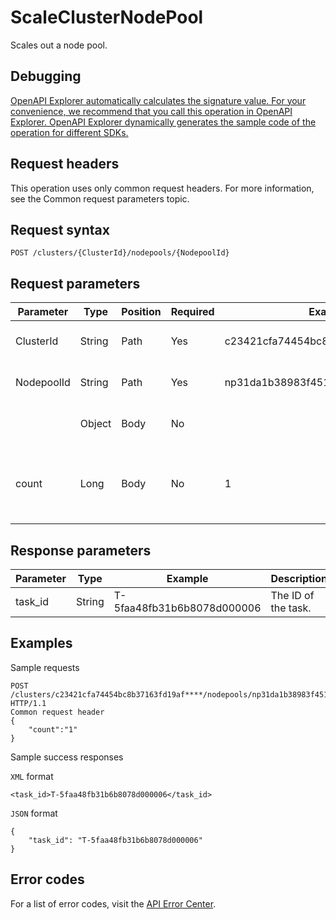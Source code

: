 # ScaleClusterNodePool

Scales out a node pool.

## Debugging

[OpenAPI Explorer automatically calculates the signature value. For your convenience, we recommend that you call this operation in OpenAPI Explorer. OpenAPI Explorer dynamically generates the sample code of the operation for different SDKs.](https://api.aliyun.com/#product=CS&api=ScaleClusterNodePool&type=ROA&version=2015-12-15)

## Request headers

This operation uses only common request headers. For more information, see the Common request parameters topic.

## Request syntax

```
POST /clusters/{ClusterId}/nodepools/{NodepoolId} 
```

## Request parameters

|Parameter|Type|Position|Required|Example|Description|
|---------|----|--------|--------|-------|-----------|
|ClusterId|String|Path|Yes|c23421cfa74454bc8b37163fd19af\*\*\*\*|The ID of the ACK cluster. |
|NodepoolId|String|Path|Yes|np31da1b38983f4511b490fc62108a\*\*\*\*|The ID of the node pool. |
| |Object|Body|No| |The request body. |
|count|Long|Body|No|1|The number of nodes to be added to the node pool. |

## Response parameters

|Parameter|Type|Example|Description|
|---------|----|-------|-----------|
|task\_id|String|T-5faa48fb31b6b8078d000006|The ID of the task. |

## Examples

Sample requests

```
POST /clusters/c23421cfa74454bc8b37163fd19af****/nodepools/np31da1b38983f4511b490fc62108a**** HTTP/1.1 
Common request header
{
	"count":"1"
}
```

Sample success responses

`XML` format

```
<task_id>T-5faa48fb31b6b8078d000006</task_id>
```

`JSON` format

```
{
    "task_id": "T-5faa48fb31b6b8078d000006"
}
```

## Error codes

For a list of error codes, visit the [API Error Center](https://error-center.alibabacloud.com/status/product/CS).

